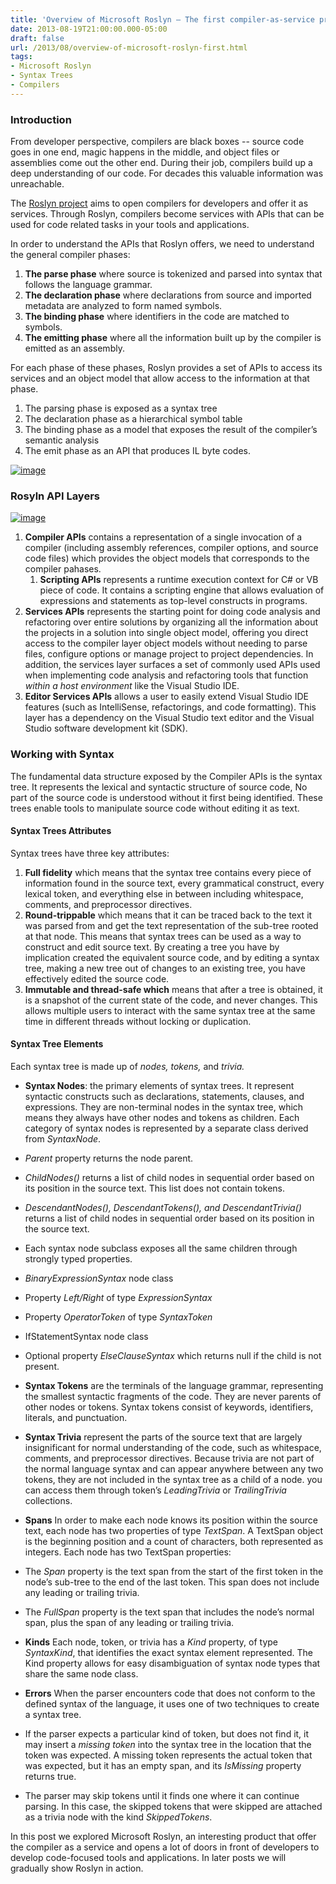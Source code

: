 ```yaml
---
title: 'Overview of Microsoft Roslyn – The first compiler-as-service product.'
date: 2013-08-19T21:00:00.000-05:00
draft: false
url: /2013/08/overview-of-microsoft-roslyn-first.html
tags: 
- Microsoft Roslyn
- Syntax Trees
- Compilers
---
```


### Introduction

From developer perspective, compilers are black boxes -- source code goes in one end, magic happens in the middle, and object files or assemblies come out the other end. During their job, compilers build up a deep understanding of our code. For decades this valuable information was unreachable.

The [Roslyn project](http://msdn.microsoft.com/en-us/vstudio/roslyn.aspx "Microsoft® “Roslyn” CTP") aims to open compilers for developers and offer it as services. Through Roslyn, compilers become services with APIs that can be used for code related tasks in your tools and applications.

In order to understand the APIs that Roslyn offers, we need to understand the general compiler phases:

1.  **The parse phase** where source is tokenized and parsed into syntax that follows the language grammar.
2.  **The declaration phase** where declarations from source and imported metadata are analyzed to form named symbols.
3.  **The binding phase** where identifiers in the code are matched to symbols.
4.  **The emitting phase** where all the information built up by the compiler is emitted as an assembly.

For each phase of these phases, Roslyn provides a set of APIs to access its services and an object model that allow access to the information at that phase.

1.  The parsing phase is exposed as a syntax tree
2.  The declaration phase as a hierarchical symbol table
3.  The binding phase as a model that exposes the result of the compiler’s semantic analysis
4.  The emit phase as an API that produces IL byte codes.

[![image](https://blogger.googleusercontent.com/img/b/R29vZ2xl/AVvXsEigm8ZflgjuRBH1fUhjMnrEHnWS72bZ2o52_i1qSCd_5ayccne6K7S4ZB1rxGbGqPPBPiCH2-tawEhu0qNNoT8A-CJ9tdYWPPUEhgEobj7HADy9J_6FBHvrZHkjk7Vd6jbs_EbE_oMuqg/?imgmax=800 "image")](https://blogger.googleusercontent.com/img/b/R29vZ2xl/AVvXsEjjkcQZnD8Dr-ke1q3pSIVNaumaJyVFZJyDSB0wnuEkCste7jPWkqlfCCIVzffoNUDCBxpkpJVZMPElFzVhcyMhaFTQdOjdgJjupq4dvKg1Mt8lxGs2LHYlIf9nmA0hjv2HVOpwHYa-sQ/s1600-h/image%25255B1%25255D.png)

### Rosyln API Layers

[![image](https://blogger.googleusercontent.com/img/b/R29vZ2xl/AVvXsEhocT_STU2BmUA5tHTHJ0DBoEDaMeeJJ26pCqV6Il1TY1a_UObJCdP0nFf96U7NEEQoA8UcOJf9D-JNg0JWyJkhpFW7b9CGvoYnhlejrXvWHehntiZTnmMIN599lE0jqcbNJKaDcGTQ5Q/?imgmax=800 "image")](https://blogger.googleusercontent.com/img/b/R29vZ2xl/AVvXsEgLXgjHPvpjAwJ71PbPYlppU-cAkqGPT6i8jV8uEve50At3ahH3LV_TDoonQVm4aMInGsRrfoR0vcYAFHvhnBT2sEnNYla8mDnmTNEajMrbAQbZd8Zoc1A1uvIm0AOhPJOfMVZ6GDjoOw/s1600-h/image%25255B13%25255D.png)

1.  **Compiler APIs** contains a representation of a single invocation of a compiler (including assembly references, compiler options, and source code files) which provides the object models that corresponds to the compiler pahases.
    1.  **Scripting APIs** represents a runtime execution context for C# or VB piece of code. It contains a scripting engine that allows evaluation of expressions and statements as top-level constructs in programs.
2.  **Services APIs** represents the starting point for doing code analysis and refactoring over entire solutions by organizing all the information about the projects in a solution into single object model, offering you direct access to the compiler layer object models without needing to parse files, configure options or manage project to project dependencies. In addition, the services layer surfaces a set of commonly used APIs used when implementing code analysis and refactoring tools that function _within a host environment_ like the Visual Studio IDE.
3.  **Editor Services APIs** allows a user to easily extend Visual Studio IDE features (such as IntelliSense, refactorings, and code formatting). This layer has a dependency on the Visual Studio text editor and the Visual Studio software development kit (SDK).

### Working with Syntax

The fundamental data structure exposed by the Compiler APIs is the syntax tree. It represents the lexical and syntactic structure of source code, No part of the source code is understood without it first being identified. These trees enable tools to manipulate source code without editing it as text.

#### Syntax Trees Attributes

Syntax trees have three key attributes:

1.  **Full fidelity** which means that the syntax tree contains every piece of information found in the source text, every grammatical construct, every lexical token, and everything else in between including whitespace, comments, and preprocessor directives.
2.  **Round-trippable** which means that it can be traced back to the text it was parsed from and get the text representation of the sub-tree rooted at that node. This means that syntax trees can be used as a way to construct and edit source text. By creating a tree you have by implication created the equivalent source code, and by editing a syntax tree, making a new tree out of changes to an existing tree, you have effectively edited the source code.
3.  **Immutable and thread-safe which** means that after a tree is obtained, it is a snapshot of the current state of the code, and never changes. This allows multiple users to interact with the same syntax tree at the same time in different threads without locking or duplication.

#### Syntax Tree Elements

Each syntax tree is made up of _nodes, tokens,_ and _trivia._

*   **Syntax Nodes**: the primary elements of syntax trees. It represent syntactic constructs such as declarations, statements, clauses, and expressions. They are non-terminal nodes in the syntax tree, which means they always have other nodes and tokens as children. Each category of syntax nodes is represented by a separate class derived from _SyntaxNode_.

*   _Parent_ property returns the node parent.
*   _ChildNodes()_ returns a list of child nodes in sequential order based on its position in the source text. This list does not contain tokens.
*   _DescendantNodes(), DescendantTokens(), and DescendantTrivia()_ returns a list of child nodes in sequential order based on its position in the source text.
*   Each syntax node subclass exposes all the same children through strongly typed properties.

*   _BinaryExpressionSyntax_ node class

*   Property _Left/Right_ of type _ExpressionSyntax_
*   Property _OperatorToken_ of type _SyntaxToken_

*   IfStatementSyntax node class

*   Optional property _ElseClauseSyntax_ which returns null if the child is not present.

*   **Syntax Tokens** are the terminals of the language grammar, representing the smallest syntactic fragments of the code. They are never parents of other nodes or tokens. Syntax tokens consist of keywords, identifiers, literals, and punctuation.
*   **Syntax Trivia** represent the parts of the source text that are largely insignificant for normal understanding of the code, such as whitespace, comments, and preprocessor directives. Because trivia are not part of the normal language syntax and can appear anywhere between any two tokens, they are not included in the syntax tree as a child of a node. you can access them through token’s _LeadingTrivia_ or _TrailingTrivia_ collections.
*   **Spans** In order to make each node knows its position within the source text, each node has two properties of type _TextSpan_. A TextSpan object is the beginning position and a count of characters, both represented as integers. Each node has two TextSpan properties:

*   The _Span_ property is the text span from the start of the first token in the node’s sub-tree to the end of the last token. This span does not include any leading or trailing trivia.
*   The _FullSpan_ property is the text span that includes the node’s normal span, plus the span of any leading or trailing trivia.

*   **Kinds** Each node, token, or trivia has a _Kind_ property, of type _SyntaxKind_, that identifies the exact syntax element represented. The Kind property allows for easy disambiguation of syntax node types that share the same node class.
*   **Errors** When the parser encounters code that does not conform to the defined syntax of the language, it uses one of two techniques to create a syntax tree.

*   If the parser expects a particular kind of token, but does not find it, it may insert a _missing token_ into the syntax tree in the location that the token was expected. A missing token represents the actual token that was expected, but it has an empty span, and its _IsMissing_ property returns true.
*   The parser may skip tokens until it finds one where it can continue parsing. In this case, the skipped tokens that were skipped are attached as a trivia node with the kind _SkippedTokens_.

In this post we explored Microsoft Roslyn, an interesting product that offer the compiler as a service and opens a lot of doors in front of developers to develop code-focused tools and applications. In later posts we will gradually show Roslyn in action.
